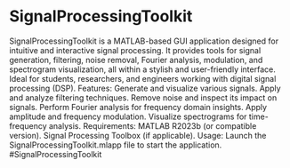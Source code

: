 # SignalProcessingToolkit
SignalProcessingToolkit is a MATLAB-based GUI application designed for intuitive and interactive signal processing. It provides tools for signal generation, filtering, noise removal, Fourier analysis, modulation, and spectrogram visualization, all within a stylish and user-friendly interface. Ideal for students, researchers, and engineers working with digital signal processing (DSP).
Features:
Generate and visualize various signals.
Apply and analyze filtering techniques.
Remove noise and inspect its impact on signals.
Perform Fourier analysis for frequency domain insights.
Apply amplitude and frequency modulation.
Visualize spectrograms for time-frequency analysis.
Requirements:
MATLAB R2023b (or compatible version).
Signal Processing Toolbox (if applicable).
Usage:
Launch the SignalProcessingToolkit.mlapp file to start the application.
#SignalProcessingToolkit
